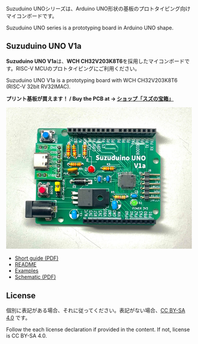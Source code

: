 Suzuduino UNOシリーズは、Arduino UNO形状の基板のプロトタイピング向けマイコンボードです。

Suzuduino UNO series is a prototyping board in Arduino UNO shape.


## Suzuduino UNO V1a

**Suzuduino UNO V1a**は、**WCH CH32V203K8T6**を採用したマイコンボードです。RISC-V MCUのプロトタイピングにご利用ください。

Suzuduino UNO V1a is a prototyping board with WCH CH32V203K8T6 (RISC-V 32bit RV32IMAC).

**プリント基板が買えます！ / Buy the PCB at → [ショップ「スズの宝箱」](https://suzu3tsu.booth.pm/)**

![photo of Suzuduino UNO V1a](images/suzuduino-uno-v1a-pcb3.jpg)

 - [Short guide (PDF)](docs/suzuduino-uno-v1a_ShortGuide_02.pdf)
 - [README](docs/suzuduino-uno-v1a_README.md)
 - [Examples](examples/README.md)
 - [Schematic (PDF)](drawings/suzuduino-uno-v1a_schematic.pdf)


## License

個別に表記がある場合、それに従ってください。表記がない場合、[CC BY-SA 4.0](http://creativecommons.org/licenses/by-sa/4.0/) です。

Follow the each license declaration if provided in the content. If not, license is CC BY-SA 4.0.
